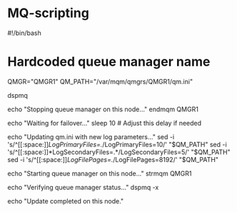 # MQ-scripting


#!/bin/bash

# Hardcoded queue manager name
QMGR="QMGR1"
QM_PATH="/var/mqm/qmgrs/QMGR1/qm.ini"

dspmq

echo "Stopping queue manager on this node..."
endmqm QMGR1

echo "Waiting for failover..."
sleep 10  # Adjust this delay if needed

echo "Updating qm.ini with new log parameters..."
sed -i 's/^[[:space:]]*LogPrimaryFiles=.*/LogPrimaryFiles=10/' "$QM_PATH"
sed -i 's/^[[:space:]]*LogSecondaryFiles=.*/LogSecondaryFiles=5/' "$QM_PATH"
sed -i 's/^[[:space:]]*LogFilePages=.*/LogFilePages=8192/' "$QM_PATH"

echo "Starting queue manager on this node..."
strmqm QMGR1

echo "Verifying queue manager status..."
dspmq -x

echo "Update completed on this node."

